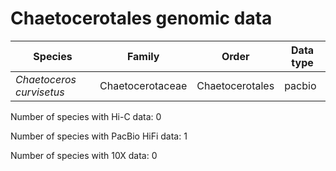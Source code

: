 # Chaetocerotales genomic data

| Species | Family | Order | Data type |
| -- | --- | --- | --- |
| *Chaetoceros curvisetus* | Chaetocerotaceae | Chaetocerotales | pacbio |

Number of species with Hi-C data: 0

Number of species with PacBio HiFi data: 1

Number of species with 10X data: 0
